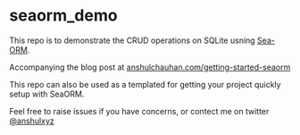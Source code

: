 # seaorm_demo

This repo is to demonstrate the CRUD operations on SQLite usning [Sea-ORM](https://www.sea-ql.org/SeaORM/).

Accompanying the blog post at [anshulchauhan.com/getting-started-seaorm](https://anshulchauhan.com/getting-started-seaorm)

This repo can also be used as a templated for getting your project quickly setup with SeaORM.

Feel free to raise issues if you have concerns, or contect me on twitter [@anshulxyz](https://twitter.com/anshulxyz)
